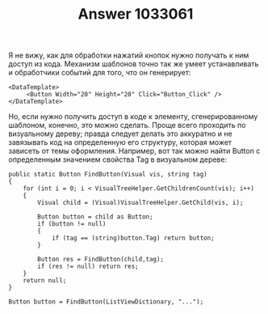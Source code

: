 ﻿---
title: "Answer 1033061"
se.owner.user_id: 240512
se.owner.display_name: "MSDN.WhiteKnight"
se.owner.link: "https://ru.stackoverflow.com/users/240512/msdn-whiteknight"
se.answer_id: 1033061
se.question_id: 1032955
se.post_type: answer
se.score: 1
se.is_accepted: True
---
<p>Я не вижу, как для обработки нажатий кнопок нужно получать к ним доступ из кода. Механизм шаблонов точно так же умеет устанавливать и обработчики событий для того, что он генерирует:</p>

<pre class="lang-xml prettyprint-override"><code>&lt;DataTemplate&gt;
     &lt;Button Width="20" Height="20" Click="Button_Click" /&gt;
&lt;/DataTemplate&gt;
</code></pre>

<p>Но, если нужно получить доступ в коде к элементу, сгенерированному шаблоном, конечно, это можно сделать. Проще всего проходить по визуальному дереву; правда следует делать это аккуратно и не завязывать код на определенную его структуру, которая может зависеть от темы оформления. Например, вот так можно найти Button с определенным значением свойства Tag в визуальном дереве:</p>

<pre><code>public static Button FindButton(Visual vis, string tag)
{
    for (int i = 0; i &lt; VisualTreeHelper.GetChildrenCount(vis); i++)
    {                
        Visual child = (Visual)VisualTreeHelper.GetChild(vis, i);

        Button button = child as Button;
        if (button != null)
        {
            if (tag == (string)button.Tag) return button; 
        }

        Button res = FindButton(child,tag);
        if (res != null) return res;
    }
    return null;
}

Button button = FindButton(ListViewDictionary, "...");
</code></pre>
